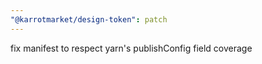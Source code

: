 ```yaml
---
"@karrotmarket/design-token": patch
---
```


fix manifest to respect yarn's publishConfig field coverage
